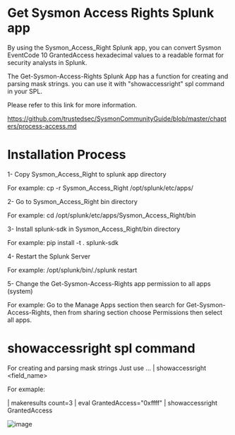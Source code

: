 # Get Sysmon Access Rights Splunk app
By using the Sysmon_Access_Right Splunk app, you can convert Sysmon EventCode 10 GrantedAccess hexadecimal values to a readable format for security analysts in Splunk.

The Get-Sysmon-Access-Rights Splunk App has a function for creating and parsing mask strings. you can use it with "showaccessright" spl command in your SPL.

Please refer to this link for more information.

https://github.com/trustedsec/SysmonCommunityGuide/blob/master/chapters/process-access.md

# Installation Process
1- Copy Sysmon_Access_Right to splunk app directory

For example: cp -r Sysmon_Access_Right /opt/splunk/etc/apps/ 

2- Go to Sysmon_Access_Right bin directory 

For example: cd /opt/splunk/etc/apps/Sysmon_Access_Right/bin

3- Install splunk-sdk in Sysmon_Access_Right/bin directory

For example: pip install -t . splunk-sdk

4- Restart the Splunk Server

For example: /opt/splunk/bin/./splunk restart

5- Change the Get-Sysmon-Access-Rights app permission to all apps (system)

For example: Go to the Manage Apps section then search for Get-Sysmon-Access-Rights, then from sharing section choose Permissions then select all apps.

# showaccessright spl command

For creating and parsing mask strings Just use ... | showaccessright <field_name>

For exmaple:

| makeresults count=3 
| eval GrantedAccess="0xffff" 
| showaccessright GrantedAccess


![image](https://github.com/Mohammad-Mirasadollahi/Get-Sysmon-Access-Rights-Splunk-App/assets/150103330/5c89a045-8c01-4395-85c9-26b5d1d9b857)

